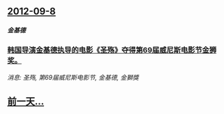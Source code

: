 ## [2012-09-8](/news/2012/09/8/index.md)

##### 金基德
### [ 韩国导演金基德执导的电影《圣殇》夺得第69届威尼斯电影节金狮奖。](/news/2012/09/8/韩国导演金基德执导的电影-圣殇-夺得第69届威尼斯电影节金狮奖.md)
_消息: 圣殇, 第69届威尼斯电影节, 金基德, 金獅獎_

## [前一天...](/news/2012/09/7/index.md)

